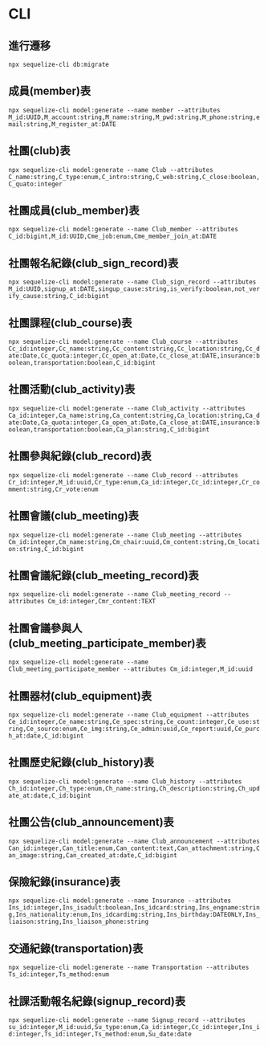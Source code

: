 # CLI

## 進行遷移
`npx sequelize-cli db:migrate`

## 成員(member)表
`npx sequelize-cli model:generate --name member --attributes M_id:UUID,M_account:string,M_name:string,M_pwd:string,M_phone:string,email:string,M_register_at:DATE`

## 社團(club)表
`npx sequelize-cli model:generate --name Club --attributes C_name:string,C_type:enum,C_intro:string,C_web:string,C_close:boolean,C_quato:integer`

## 社團成員(club_member)表
`npx sequelize-cli model:generate --name Club_member --attributes C_id:bigint,M_id:UUID,Cme_job:enum,Cme_member_join_at:DATE`

## 社團報名紀錄(club_sign_record)表
`npx sequelize-cli model:generate --name Club_sign_record --attributes M_id:UUID,signup_at:DATE,singup_cause:string,is_verify:boolean,not_verify_cause:string,C_id:bigint`

## 社團課程(club_course)表
`npx sequelize-cli model:generate --name Club_course --attributes Cc_id:integer,Cc_name:string,Cc_content:string,Cc_location:string,Cc_date:Date,Cc_quota:integer,Cc_open_at:Date,Cc_close_at:DATE,insurance:boolean,transportation:boolean,C_id:bigint`

## 社團活動(club_activity)表
`npx sequelize-cli model:generate --name Club_activity --attributes Ca_id:integer,Ca_name:string,Ca_content:string,Ca_location:string,Ca_date:Date,Ca_quota:integer,Ca_open_at:Date,Ca_close_at:DATE,insurance:boolean,transportation:boolean,Ca_plan:string,C_id:bigint`

## 社團參與紀錄(club_record)表
`npx sequelize-cli model:generate --name Club_record --attributes Cr_id:integer,M_id:uuid,Cr_type:enum,Ca_id:integer,Cc_id:integer,Cr_comment:string,Cr_vote:enum`

## 社團會議(club_meeting)表
`npx sequelize-cli model:generate --name Club_meeting --attributes Cm_id:integer,Cm_name:string,Cm_chair:uuid,Cm_content:string,Cm_location:string,C_id:bigint`
## 社團會議紀錄(club_meeting_record)表
`npx sequelize-cli model:generate --name Club_meeting_record --attributes Cm_id:integer,Cmr_content:TEXT`
## 社團會議參與人(club_meeting_participate_member)表
`npx sequelize-cli model:generate --name Club_meeting_participate_member --attributes Cm_id:integer,M_id:uuid`

## 社團器材(club_equipment)表
`npx sequelize-cli model:generate --name Club_equipment --attributes Ce_id:integer,Ce_name:string,Ce_spec:string,Ce_count:integer,Ce_use:string,Ce_source:enum,Ce_img:string,Ce_admin:uuid,Ce_report:uuid,Ce_purch_at:date,C_id:bigint`

## 社團歷史紀錄(club_history)表
`npx sequelize-cli model:generate --name Club_history --attributes Ch_id:integer,Ch_type:enum,Ch_name:string,Ch_description:string,Ch_update_at:date,C_id:bigint`

## 社團公告(club_announcement)表
`npx sequelize-cli model:generate --name Club_announcement --attributes Can_id:integer,Can_title:enum,Can_content:text,Can_attachment:string,Can_image:string,Can_created_at:date,C_id:bigint`

## 保險紀錄(insurance)表
`npx sequelize-cli model:generate --name Insurance --attributes Ins_id:integer,Ins_isadult:boolean,Ins_idcard:string,Ins_engname:string,Ins_nationality:enum,Ins_idcardimg:string,Ins_birthday:DATEONLY,Ins_liaison:string,Ins_liaison_phone:string`

## 交通紀錄(transportation)表
`npx sequelize-cli model:generate --name Transportation --attributes Ts_id:integer,Ts_method:enum`

## 社課活動報名紀錄(signup_record)表
`npx sequelize-cli model:generate --name Signup_record --attributes su_id:integer,M_id:uuid,Su_type:enum,Ca_id:integer,Cc_id:integer,Ins_id:integer,Ts_id:integer,Ts_method:enum,Su_date:date`